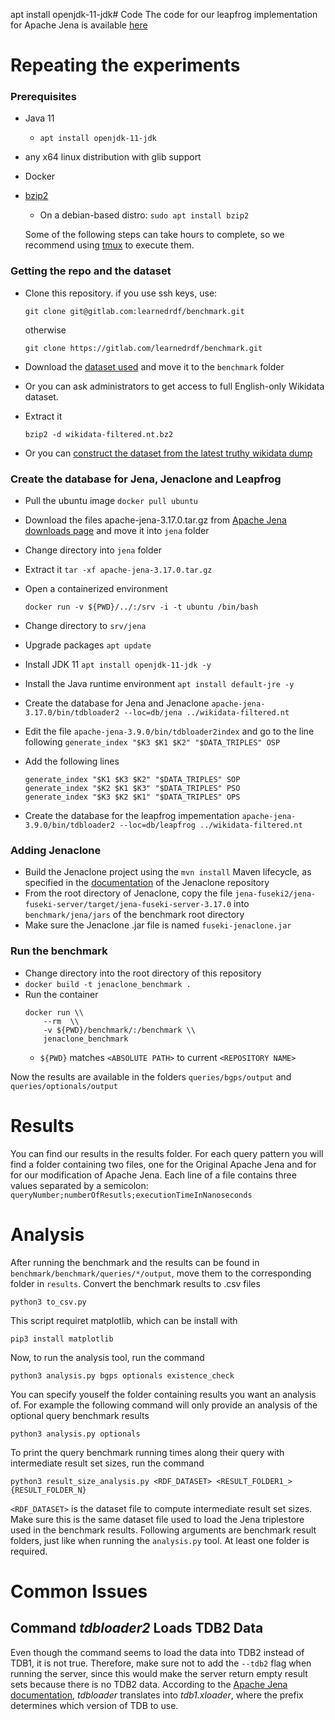apt install openjdk-11-jdk# Code
The code for our leapfrog implementation for Apache Jena is available [here](https://github.com/GQgH5wFgzT/jena)

# Repeating the experiments

### Prerequisites
- Java 11
    - ```apt install openjdk-11-jdk```
- any x64 linux distribution with glib support
- Docker
- [bzip2](http://www.bzip.org/)
    - On a debian-based distro: `sudo apt install bzip2`

    Some of the following steps can take hours to complete, so we recommend using [tmux](https://github.com/tmux/tmux) to execute them.

### Getting the repo and the dataset
- Clone this repository. if you use ssh keys, use:
    ```
    git clone git@gitlab.com:learnedrdf/benchmark.git 
    ```
    
    otherwise
    ```
    git clone https://gitlab.com/learnedrdf/benchmark.git
    ```

- Download the [dataset used](https://drive.google.com/file/d/1vtfLE_G3nI0oAFa5xNdzz20R1pDghdHA/view?usp=sharing) and move it to the `benchmark` folder
- Or you can ask administrators to get access to full English-only Wikidata dataset.
- Extract it 
  ```
  bzip2 -d wikidata-filtered.nt.bz2
  ```
- Or you can [construct the dataset from the latest truthy wikidata dump](#building-the-dataset)

### Create the database for Jena, Jenaclone and Leapfrog
- Pull the ubuntu image `docker pull ubuntu`
- Download the files apache-jena-3.17.0.tar.gz from [Apache Jena downloads page](https://archive.apache.org/dist/jena/binaries/apache-jena-3.17.0.tar.gz) and move it into `jena` folder
- Change directory into `jena` folder
- Extract it `tar -xf apache-jena-3.17.0.tar.gz`
- Open a containerized environment 
  ```
  docker run -v ${PWD}/../:/srv -i -t ubuntu /bin/bash
  ```

- Change directory to `srv/jena`
- Upgrade packages `apt update`
- Install JDK 11 `apt install openjdk-11-jdk -y`
- Install the Java runtime environment `apt install default-jre -y`
- Create the database for Jena and Jenaclone `apache-jena-3.17.0/bin/tdbloader2 --loc=db/jena ../wikidata-filtered.nt`
- Edit the file `apache-jena-3.9.0/bin/tdbloader2index` and go to the line following `generate_index "$K3 $K1 $K2" "$DATA_TRIPLES" OSP`
- Add the following lines
  ```
  generate_index "$K1 $K3 $K2" "$DATA_TRIPLES" SOP
  generate_index "$K2 $K1 $K3" "$DATA_TRIPLES" PSO
  generate_index "$K3 $K2 $K1" "$DATA_TRIPLES" OPS
  ```
- Create the database for the leapfrog impementation `apache-jena-3.9.0/bin/tdbloader2 --loc=db/leapfrog ../wikidata-filtered.nt`

### Adding Jenaclone
- Build the Jenaclone project using the `mvn install` Maven lifecycle, as specified in the <a href="https://gitlab.com/learnedrdf/jenaclone-3.17/-/wikis/instructions">documentation</a> of the Jenaclone repository
- From the root directory of Jenaclone, copy the file `jena-fuseki2/jena-fuseki-server/target/jena-fuseki-server-3.17.0` into `benchmark/jena/jars` of the benchmark root directory
- Make sure the Jenaclone .jar file is named `fuseki-jenaclone.jar`

### Run the benchmark
- Change directory into the root directory of this repository
- `docker build -t jenaclone_benchmark .`
-   Run the container
    ```
    docker run \\
        --rm  \\
        -v ${PWD}/benchmark/:/benchmark \\
        jenaclone_benchmark
    ```
    - `${PWD}` matches `<ABSOLUTE PATH>` to current  `<REPOSITORY NAME>`

Now the results are available in the folders `queries/bgps/output` and `queries/optionals/output`

# Results
You can find our results in the results folder. For each query pattern you will find a folder containing two files, one for the Original Apache Jena and for for our modification of Apache Jena. Each line of a file contains three values separated by a semicolon: `queryNumber;numberOfResutls;executionTimeInNanoseconds`

# Analysis
After running the benchmark and the results can be found in `benchmark/benchmark/queries/*/output`, move them to the corresponding folder in `results`.
Convert the benchmark results to .csv files


```
python3 to_csv.py
```

This script requiret matplotlib, which can be install with

```
pip3 install matplotlib
```

Now, to run the analysis tool, run the command

```
python3 analysis.py bgps optionals existence_check
```

You can specify youself the folder containing results you want an analysis of. For example the following command will only provide an analysis of the optional query benchmark results

```
python3 analysis.py optionals
```

To print the query benchmark running times along their query with intermediate result set sizes, run the command

```
python3 result_size_analysis.py <RDF_DATASET> <RESULT_FOLDER1_> {RESULT_FOLDER_N}
```

`<RDF_DATASET>` is the dataset file to compute intermediate result set sizes. Make sure this is the same dataset file used to load the Jena triplestore used in the benchmark results. Following arguments are benchmark result folders, just like when running the `analysis.py` tool. At least one folder is required.

# Common Issues

## Command _tdbloader2_ Loads TDB2 Data

Even though the command seems to load the data into TDB2 instead of TDB1, it is not true. Therefore, make sure not to add the `--tdb2` flag when running the server, since this would make the server return empty result sets because there is no TDB2 data.
According to the <a href="https://jena.apache.org/documentation/tdb/tdb-xloader.html">Apache Jena documentation</a>, _tdbloader_ translates into _tdb1.xloader_, where the prefix determines which version of TDB to use.
